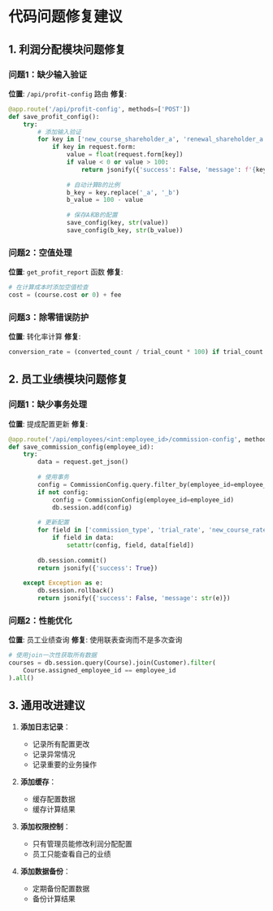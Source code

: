 
# 代码问题修复建议

## 1. 利润分配模块问题修复

### 问题1：缺少输入验证
**位置**: `/api/profit-config` 路由
**修复**:
```python
@app.route('/api/profit-config', methods=['POST'])
def save_profit_config():
    try:
        # 添加输入验证
        for key in ['new_course_shareholder_a', 'renewal_shareholder_a']:
            if key in request.form:
                value = float(request.form[key])
                if value < 0 or value > 100:
                    return jsonify({'success': False, 'message': f'{key}必须在0-100之间'})
                
                # 自动计算B的比例
                b_key = key.replace('_a', '_b')
                b_value = 100 - value
                
                # 保存A和B的配置
                save_config(key, str(value))
                save_config(b_key, str(b_value))
```

### 问题2：空值处理
**位置**: `get_profit_report` 函数
**修复**:
```python
# 在计算成本时添加空值检查
cost = (course.cost or 0) + fee
```

### 问题3：除零错误防护
**位置**: 转化率计算
**修复**:
```python
conversion_rate = (converted_count / trial_count * 100) if trial_count > 0 else 0
```

## 2. 员工业绩模块问题修复

### 问题1：缺少事务处理
**位置**: 提成配置更新
**修复**:
```python
@app.route('/api/employees/<int:employee_id>/commission-config', methods=['POST'])
def save_commission_config(employee_id):
    try:
        data = request.get_json()
        
        # 使用事务
        config = CommissionConfig.query.filter_by(employee_id=employee_id).first()
        if not config:
            config = CommissionConfig(employee_id=employee_id)
            db.session.add(config)
        
        # 更新配置
        for field in ['commission_type', 'trial_rate', 'new_course_rate', 'renewal_rate', 'base_salary']:
            if field in data:
                setattr(config, field, data[field])
        
        db.session.commit()
        return jsonify({'success': True})
        
    except Exception as e:
        db.session.rollback()
        return jsonify({'success': False, 'message': str(e)})
```

### 问题2：性能优化
**位置**: 员工业绩查询
**修复**: 使用联表查询而不是多次查询
```python
# 使用join一次性获取所有数据
courses = db.session.query(Course).join(Customer).filter(
    Course.assigned_employee_id == employee_id
).all()
```

## 3. 通用改进建议

1. **添加日志记录**：
   - 记录所有配置更改
   - 记录异常情况
   - 记录重要的业务操作

2. **添加缓存**：
   - 缓存配置数据
   - 缓存计算结果

3. **添加权限控制**：
   - 只有管理员能修改利润分配配置
   - 员工只能查看自己的业绩

4. **添加数据备份**：
   - 定期备份配置数据
   - 备份计算结果
